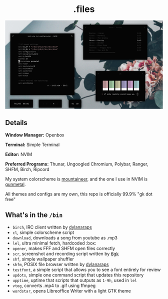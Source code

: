 <h1 align="center">.files</h1>

<p align="center"

![img](scrots/what.png)

</p>

## Details
**Window Manager:** Openbox

**Terminal:** Simple Terminal

**Editor:** NVIM

**Preferred Programs:** Thunar, Ungoogled Chromium, Polybar, Ranger, SHFM, Birch, Ripcord

My system colorscheme is [mountaineer](https://github.com/co1ncidence/mountaineer), and the one I use in NVIM is [gunmetal](https://github.com/co1ncidence/gunmetal).

All themes and configs are my own, this repo is officially 99.9% "gk dot free"

## What's in the `/bin`
- `birch`, IRC client written by [dylanaraps ](https://gitgub.com/dylanaraps)
- `cl`, simple colorscheme script
- `download`, downloads a song from youtube as .mp3
- `lel`, ultra minimal fetch, hardcoded :box:
- `opener`, makes FFF and SHFM open files correctly
- `scr`, screenshot and recording script written by [6gk](https://github.com/6gk)
- `shf`, simple wallpaper shuffler
- `shfm`, POSIX file browser written by [dylanaraps ](https://gitgub.com/dylanaraps)
- `testfont`, a simple script that allows you to see a font entirely for review
- `updots`, simple one command script that updates this repository
- `upptime`, uptime that scripts that outputs as `1-9h`, used in `lel`
- `vtog`, converts .mp4 to .gif using ffmpeg
- `wordstar`, opens Libreoffice Writer with a light GTK theme
